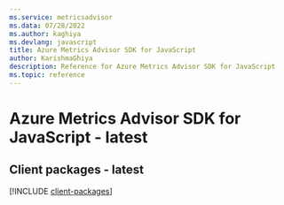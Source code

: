 ```yaml
---
ms.service: metricsadvisor
ms.data: 07/28/2022
ms.author: kaghiya
ms.devlang: javascript
title: Azure Metrics Advisor SDK for JavaScript
author: KarishmaGhiya
description: Reference for Azure Metrics Advisor SDK for JavaScript
ms.topic: reference
---
```

# Azure Metrics Advisor SDK for JavaScript - latest

## Client packages - latest
[!INCLUDE [client-packages](metrics-advisor-client-index.md)]